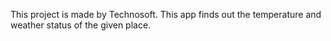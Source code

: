 This project is made by Technosoft. This app finds out the temperature and weather status of the given place.